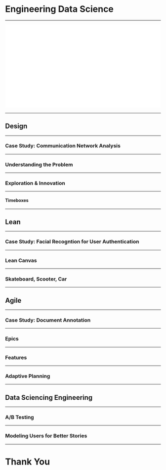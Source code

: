 # Engineering Data Science

---

<img src="./assets/very-logo-white.png" style="background: none; border: none">

---

## Design

----

### Case Study: Communication Network Analysis

----

### Understanding the Problem

----

### Exploration & Innovation

----

#### Timeboxes

---

## Lean

----

### Case Study: Facial Recogntion for User Authentication

----

### Lean Canvas

----

### Skateboard, Scooter, Car

---

## Agile

----

### Case Study: Document Annotation

----

### Epics

----

### Features

----

### Adaptive Planning

---

## Data Sciencing Engineering

----

### A/B Testing

----

### Modeling Users for Better Stories

---

# Thank You


